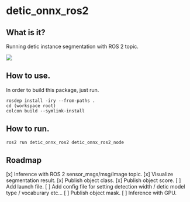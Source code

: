# detic_onnx_ros2 

## What is it?

Running detic instance segmentation with ROS 2 topic.

[![](https://img.youtube.com/vi/EJEPW2xSSVs/0.jpg)](https://www.youtube.com/watch?v=EJEPW2xSSVs)

## How to use.

In order to build this package, just run.

```
rosdep install -iry --from-paths .
cd (workspace root)
colcon build --symlink-install
```

## How to run.

```
ros2 run detic_onnx_ros2 detic_onnx_ros2_node
```

## Roadmap
[x] Inference with ROS 2 sensor_msgs/msg/Image topic.
[x] Visualize segmentation result.
[x] Publish object class.
[x] Publish object score.
[ ] Add launch file.
[ ] Add config file for setting detection width / detic model type / vocaburary etc...
[ ] Publish object mask.
[ ] Inference with GPU.
